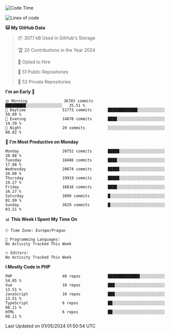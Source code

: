 <!--START_SECTION:waka-->
![Code Time](http://img.shields.io/badge/Code%20Time-1%2C583%20hrs%2058%20mins-blue)

![Lines of code](https://img.shields.io/badge/From%20Hello%20World%20I%27ve%20Written-32.6%20million%20lines%20of%20code-blue)

**🐱 My GitHub Data** 

> 📦 307.1 kB Used in GitHub's Storage 
 > 
> 🏆 20 Contributions in the Year 2024
 > 
> 💼 Opted to Hire
 > 
> 📜 51 Public Repositories 
 > 
> 🔑 52 Private Repositories 
 > 
**I'm an Early 🐤** 

```text
🌞 Morning                36703 commits       █████████░░░░░░░░░░░░░░░░   35.51 % 
🌆 Daytime                51773 commits       █████████████░░░░░░░░░░░░   50.09 % 
🌃 Evening                14870 commits       ████░░░░░░░░░░░░░░░░░░░░░   14.39 % 
🌙 Night                  20 commits          ░░░░░░░░░░░░░░░░░░░░░░░░░   00.02 % 
```
📅 **I'm Most Productive on Monday** 

```text
Monday                   20752 commits       █████░░░░░░░░░░░░░░░░░░░░   20.08 % 
Tuesday                  18486 commits       ████░░░░░░░░░░░░░░░░░░░░░   17.88 % 
Wednesday                20674 commits       █████░░░░░░░░░░░░░░░░░░░░   20.00 % 
Thursday                 19919 commits       █████░░░░░░░░░░░░░░░░░░░░   19.27 % 
Friday                   16816 commits       ████░░░░░░░░░░░░░░░░░░░░░   16.27 % 
Saturday                 3090 commits        █░░░░░░░░░░░░░░░░░░░░░░░░   02.99 % 
Sunday                   3629 commits        █░░░░░░░░░░░░░░░░░░░░░░░░   03.51 % 
```


📊 **This Week I Spent My Time On** 

```text
🕑︎ Time Zone: Europe/Prague

💬 Programming Languages: 
No Activity Tracked This Week

🔥 Editors: 
No Activity Tracked This Week
```

**I Mostly Code in PHP** 

```text
PHP                      40 repos            ██████████████░░░░░░░░░░░   54.05 % 
Vue                      10 repos            ███░░░░░░░░░░░░░░░░░░░░░░   13.51 % 
JavaScript               10 repos            ███░░░░░░░░░░░░░░░░░░░░░░   13.51 % 
TypeScript               6 repos             ██░░░░░░░░░░░░░░░░░░░░░░░   08.11 % 
HTML                     6 repos             ██░░░░░░░░░░░░░░░░░░░░░░░   08.11 % 
```




 Last Updated on 01/05/2024 01:50:54 UTC
<!--END_SECTION:waka-->
<!--
**AlexKratky/AlexKratky** is a ✨ _special_ ✨ repository because its `README.md` (this file) appears on your GitHub profile.

Here are some ideas to get you started:

- 🔭 I’m currently working on ...
- 🌱 I’m currently learning ...
- 👯 I’m looking to collaborate on ...
- 🤔 I’m looking for help with ...
- 💬 Ask me about ...
- 📫 How to reach me: ...
- 😄 Pronouns: ...
- ⚡ Fun fact: ...
-->
